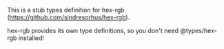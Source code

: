 This is a stub types definition for hex-rgb (https://github.com/sindresorhus/hex-rgb).

hex-rgb provides its own type definitions, so you don't need @types/hex-rgb installed!